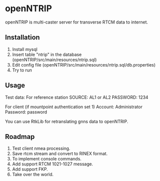 # openNTRIP
openNTRIP is multi-caster server for transverse RTCM data to internet.

## Installation
1. Install mysql
2. Insert table "ntrip" in the database (openNTRIP/src/main/resources/ntrip.sql)
3. Edit config file (openNTRIP/src/main/resources/ntrip.sql/db.properties)
4. Try to run

## Usage
Test data:
For reference station
SOURCE: AL1 or AL2
PASSWORD: 1234

For client (if mountpoint authentication set 1)
Account: Administrator
Password: password

You can use RtkLib for retranslating gnns data to openNTRIP.

## Roadmap
1. Test client nmea processing.
2. Save rtcm stream and convert to RINEX format.
3. To implement console commands.
4. Add support RTCM 1021-1027 message.
5. Add support FKP.
6. Take over the world.

